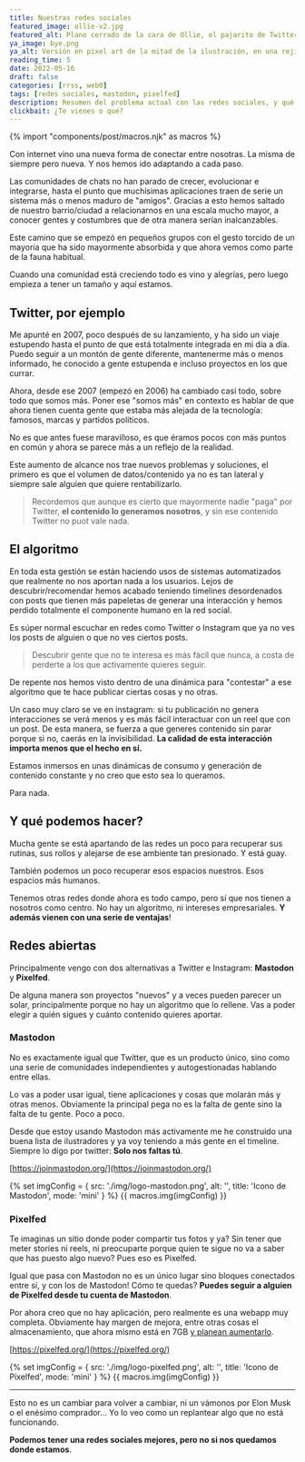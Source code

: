```yaml
---
title: Nuestras redes sociales
featured_image: ollie-v2.jpg
featured_alt: Plano cerrado de la cara de Ollie, el pajarito de Twitterrific, enfadado con los ojos rojos y echando humo por la nariz
ya_image: bye.png
ya_alt: Versión en pixel art de la mitad de la ilustración, en una rejilla de 6x6
reading_time: 5
date: 2022-05-16
draft: false
categories: [rrss, web0]
tags: [redes sociales, mastodon, pixelfed]
description: Resumen del problema actual con las redes sociales, y qué opciones tenemos.
clickbait: ¿Te vienes o qué?
---
```

{% import "components/post/macros.njk" as macros %}

Con internet vino una nueva forma de conectar entre nosotras. La misma de siempre pero nueva. Y nos hemos ido adaptando a cada paso.

Las comunidades de chats no han parado de crecer, evolucionar e integrarse, hasta el punto que muchísimas aplicaciones traen de serie un sistema más o menos maduro de "amigos". Gracias a esto hemos saltado de nuestro barrio/ciudad a relacionarnos en una escala mucho mayor, a conocer gentes y costumbres que de otra manera serían inalcanzables.

Este camino que se empezó en pequeños grupos con el gesto torcido de un mayoría que ha sido mayormente absorbida y que ahora vemos como parte de la fauna habitual.

Cuando una comunidad está creciendo todo es vino y alegrías, pero luego empieza a tener un tamaño y aquí estamos.

## Twitter, por ejemplo

Me apunté en 2007, poco después de su lanzamiento, y ha sido un viaje estupendo hasta el punto de que está totalmente integrada en mi día a día.
Puedo seguir a un montón de gente diferente, mantenerme más o menos informado, he conocido a gente estupenda e incluso proyectos en los que currar.

Ahora, desde ese 2007 (empezó en 2006) ha cambiado casi todo, sobre todo que somos más. Poner ese "somos más" en contexto es hablar de que ahora tienen cuenta gente que estaba más alejada de la tecnología: famosos, marcas y partidos políticos.

No es que antes fuese maravilloso, es que éramos pocos con más puntos en común y ahora se parece más a un reflejo de la realidad.

Este aumento de alcance nos trae nuevos problemas y soluciones, el primero es que el volumen de datos/contenido ya no es tan lateral y siempre sale alguien que quiere rentabilizarlo.

> Recordemos que aunque es cierto que mayormente nadie "paga" por Twitter, **el contenido lo generamos nosotros**, y sin ese contenido Twitter no puot vale nada.

## El algoritmo

En toda esta gestión se están haciendo usos de sistemas automatizados que realmente no nos aportan nada a los usuarios. Lejos de descubrir/recomendar hemos acabado teniendo timelines desordenados con posts que tienen más papeletas de generar una interacción y hemos perdido totalmente el componente humano en la red social.

Es súper normal escuchar en redes como Twitter o Instagram que  ya no ves los posts de alguien o que no ves ciertos posts.

> Descubrir gente que no te interesa es más fácil que nunca, a costa de perderte a los que activamente quieres seguir.

De repente nos hemos visto dentro de una dinámica para "contestar" a ese algoritmo que te hace publicar ciertas cosas y no otras.

Un caso muy claro se ve en instagram: si tu publicación no genera interacciones se verá menos y es más fácil interactuar con un reel que con un post. De esta manera, se fuerza a que generes contenido sin parar porque si no, caerás en la invisibilidad. **La calidad de esta interacción importa menos que el hecho en sí.**

Estamos inmersos en unas dinámicas de consumo y generación de contenido constante y no creo que esto sea lo queramos.

Para nada.

## Y qué podemos hacer?

Mucha gente se está apartando de las redes un poco para recuperar sus rutinas, sus rollos y alejarse de ese ambiente tan presionado. Y está guay.

También podemos un poco recuperar esos espacios nuestros. Esos espacios más humanos.

Tenemos otras redes donde ahora es todo campo, pero sí que nos tienen a nosotros como centro. No hay un algoritmo, ni intereses empresariales. **Y además vienen con una serie de ventajas**!

## Redes abiertas

Principalmente vengo con dos alternativas a Twitter e Instagram: **Mastodon** y **Pixelfed**.

De alguna manera son proyectos "nuevos" y a veces pueden parecer un solar, principalmente porque no hay un algoritmo que lo rellene.
Vas a poder elegir a quién sigues y cuánto contenido quieres aportar.

### Mastodon

No es exactamente igual que Twitter, que es un producto único, sino como una serie de comunidades independientes y autogestionadas hablando entre ellas.

Lo vas a poder usar igual, tiene aplicaciones y cosas que molarán más y otras menos.
Obviamente la principal pega no es la falta de gente sino la falta de tu gente. Poco a poco.

Desde que estoy usando Mastodon más activamente me he construido una buena lista de ilustradores y ya voy teniendo a más gente en el timeline. Siempre lo digo por twitter: **Solo nos faltas tú**.

[https://joinmastodon.org/](https://joinmastodon.org/)

{% set imgConfig = {
  src: './img/logo-mastodon.png',
  alt: '',
  title: 'Icono de Mastodon',
  mode: 'mini'
} %}
{{ macros.img(imgConfig) }}

### Pixelfed

Te imaginas un sitio donde poder compartir tus fotos y ya? Sin tener que meter stories ni reels, ni preocuparte porque quien te sigue no va a saber que has puesto algo nuevo? Pues eso es Pixelfed.

Igual que pasa con Mastodon no es un único lugar sino bloques conectados entre sí, y con los de Mastodon! Cómo te quedas? **Puedes seguir a alguien de Pixelfed desde tu cuenta de Mastodon**.

Por ahora creo que no hay aplicación, pero realmente es una webapp muy completa. Obviamente hay margen de mejora, entre otras cosas el almacenamiento, que ahora mismo está en 7GB [y planean aumentarlo](https://mstdn.io/@pixelfed/101294305537194829).

[https://pixelfed.org/](https://pixelfed.org/)

{% set imgConfig = {
  src: './img/logo-pixelfed.png',
  alt: '',
  title: 'Icono de Pixelfed',
  mode: 'mini'
} %}
{{ macros.img(imgConfig) }}

---

Esto no es un cambiar para volver a cambiar, ni un vámonos por Elon Musk o el enésimo comprador…  Yo lo veo como un replantear algo que no está funcionando.

**Podemos tener una redes sociales mejores, pero no si nos quedamos donde estamos**.
